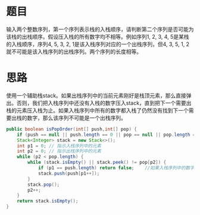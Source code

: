 # 题目

输入两个整数序列，第一个序列表示栈的入栈顺序，请判断第二个序列是否可能为该栈的出栈顺序。假设压入栈的所有数字均不相等。例如序列1, 2, 3, 4, 5是某栈的入栈顺序，序列4, 5, 3, 2, 1是该入栈序列对应的一个出栈序列，但4, 3, 5, 1, 2就不可能是该入栈序列的出栈序列。两个序列的长度相等。

# 思路

使用一个辅助栈stack。如果出栈序列中的当前元素刚好是栈顶元素，那么直接弹出。否则，我们把入栈序列中还没有入栈的数字压入stack，直到把下一个需要出栈的元素压入栈为止。如果入栈序列中所有的数字都入栈了仍然没有找到下一个需要出栈的数字，那么该序列不可能是一个出栈序列。

```java
public boolean isPopOrder(int[] push,int[] pop) {
    if (push == null || push.length == 0 || pop == null || pop.length == 0) return false;
    Stack<Integer> stack = new Stack<>();
    int p1 = 0;	// 指示入栈序列中的元素
    int p2 = 0;	// 指示出栈序列中的元素
    while (p2 < pop.length) {
        while (stack.isEmpty() || stack.peek() != pop[p2]) {
            if (p1 == push.length) return false;	//如果入栈序列中的数字被压完了栈顶元素还不是当前需要出栈的元素，说明该序列不是一个出栈序列，返回false
            stack.push(push[p1++]);
        }
        stack.pop();
        p2++;
    }
    return stack.isEmpty();
}
```


